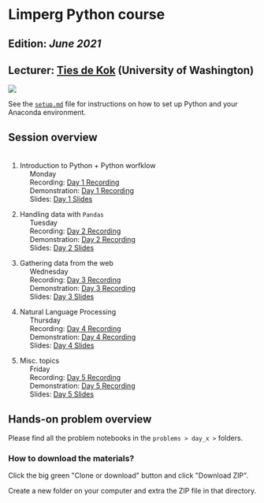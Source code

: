 # Limperg Python course
## Edition: *June 2021*
## Lecturer: <a href="https://www.tiesdekok.com" target="_blank">Ties de Kok</a> (University of Washington)
 <a href="https://opensource.org/licenses/MIT"><img src="https://img.shields.io/badge/license-MIT-blue.svg"></a>

See the [`setup.md`](https://github.com/TiesdeKok/limperg_python/blob/master/setup.pdf) file for instructions on how to set up Python and your Anaconda environment.

## **Session overview**

<span style="display: block; padding-top: 5px"></span>

1) Introduction to Python + Python worfklow     
<span style="padding-left: 20px" class="arrow-right"></span> Monday    
<span style="padding-left: 20px" class="arrow-right"></span>Recording: <a href="https://youtu.be/FpcIeNeGWd8" target="_blank">Day 1 Recording</a>   
<span style="padding-left: 20px" class="arrow-right"></span>Demonstration: <a href="https://youtu.be/CFw2hrLV7ms" target="_blank">Day 1 Recording</a> <br>
<span style="padding-left: 20px" class="arrow-right"></span>Slides: <a href="https://www.tiesdekok.com/slides/limperg_2020/day_1/index.html" target="_blank">Day 1 Slides</a>

2) Handling data with `Pandas`  
<span style="padding-left: 20px" class="arrow-right"></span> Tuesday  
<span style="padding-left: 20px" class="arrow-right"></span>Recording: <a href="https://youtu.be/rr1KeRD57gg" target="_blank">Day 2 Recording</a>  
<span style="padding-left: 20px" class="arrow-right"></span>Demonstration: <a href="https://youtu.be/dbRXOQkD2E8" target="_blank">Day 2 Recording</a> <br>
<span style="padding-left: 20px" class="arrow-right"></span>Slides: <a href="https://www.tiesdekok.com/slides/limperg_2020/day_2/index.html" target="_blank">Day 2 Slides</a>

3) Gathering data from the web  
<span style="padding-left: 20px" class="arrow-right"></span> Wednesday     
<span style="padding-left: 20px" class="arrow-right"></span>Recording: <a href="https://youtu.be/ADeBwjPy59Y" target="_blank">Day 3 Recording</a>   
<span style="padding-left: 20px" class="arrow-right"></span>Demonstration: <a href="https://youtu.be/ES9pKYIz_hs" target="_blank">Day 3 Recording</a> <br>
<span style="padding-left: 20px" class="arrow-right"></span>Slides: <a href="https://www.tiesdekok.com/slides/limperg_2020/day_3/index.html" target="_blank">Day 3 Slides</a>

4) Natural Language Processing   
<span style="padding-left: 20px" class="arrow-right"></span> Thursday   
<span style="padding-left: 20px" class="arrow-right"></span>Recording: <a href="https://youtu.be/qQsFdSSSFRk" target="_blank">Day 4 Recording</a>   
<span style="padding-left: 20px" class="arrow-right"></span>Demonstration: <a href="https://youtu.be/jU6wsGXtx14" target="_blank">Day 4 Recording</a> <br>
<span style="padding-left: 20px" class="arrow-right"></span>Slides: <a href="https://www.tiesdekok.com/slides/limperg_2020/day_4/index.html" target="_blank">Day 4 Slides</a>

5) Misc. topics  
<span style="padding-left: 20px" class="arrow-right"></span> Friday  
<span style="padding-left: 20px" class="arrow-right"></span>Recording: <a href="https://youtu.be/9kI-IfOd24g" target="_blank">Day 5 Recording</a>  
<span style="padding-left: 20px" class="arrow-right"></span>Demonstration: <a href="https://youtu.be/oxPRU9D6QvM" target="_blank">Day 5 Recording</a> <br>
<span style="padding-left: 20px" class="arrow-right"></span>Slides: <a href="https://www.tiesdekok.com/slides/limperg_2020/day_5/index.html" target="_blank">Day 5 Slides</a>

## Hands-on problem overview  

Please find all the problem notebooks in the `problems > day_x >` folders.

### How to download the materials? 

Click the big green "Clone or download" button and click "Download ZIP".

Create a new folder on your computer and extra the ZIP file in that directory. 
